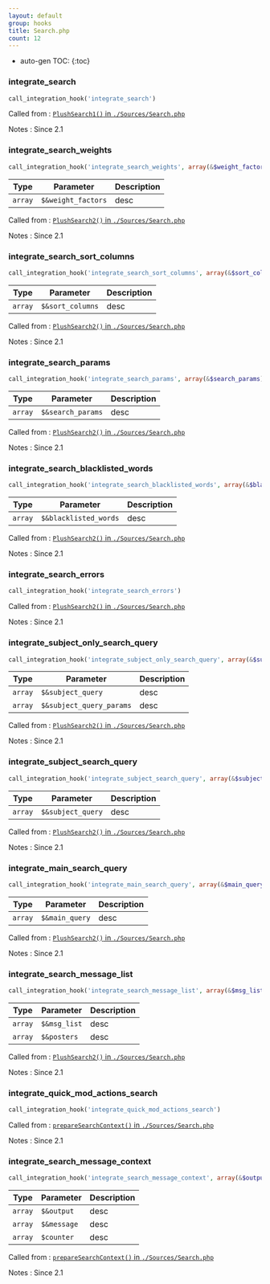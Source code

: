 ```yaml
---
layout: default
group: hooks
title: Search.php
count: 12
---
```

* auto-gen TOC:
{:toc}
### integrate_search

```php
call_integration_hook('integrate_search')
```


Called from
: [`PlushSearch1()` in `./Sources/Search.php`](../docs/search.html#plushsearch1)

Notes
: Since 2.1

### integrate_search_weights

```php
call_integration_hook('integrate_search_weights', array(&$weight_factors))
```

Type|Parameter|Description
---|---|---
`array`|`$&weight_factors`|desc

Called from
: [`PlushSearch2()` in `./Sources/Search.php`](../docs/search.html#plushsearch2)

Notes
: Since 2.1

### integrate_search_sort_columns

```php
call_integration_hook('integrate_search_sort_columns', array(&$sort_columns))
```

Type|Parameter|Description
---|---|---
`array`|`$&sort_columns`|desc

Called from
: [`PlushSearch2()` in `./Sources/Search.php`](../docs/search.html#plushsearch2)

Notes
: Since 2.1

### integrate_search_params

```php
call_integration_hook('integrate_search_params', array(&$search_params))
```

Type|Parameter|Description
---|---|---
`array`|`$&search_params`|desc

Called from
: [`PlushSearch2()` in `./Sources/Search.php`](../docs/search.html#plushsearch2)

Notes
: Since 2.1

### integrate_search_blacklisted_words

```php
call_integration_hook('integrate_search_blacklisted_words', array(&$blacklisted_words))
```

Type|Parameter|Description
---|---|---
`array`|`$&blacklisted_words`|desc

Called from
: [`PlushSearch2()` in `./Sources/Search.php`](../docs/search.html#plushsearch2)

Notes
: Since 2.1

### integrate_search_errors

```php
call_integration_hook('integrate_search_errors')
```


Called from
: [`PlushSearch2()` in `./Sources/Search.php`](../docs/search.html#plushsearch2)

Notes
: Since 2.1

### integrate_subject_only_search_query

```php
call_integration_hook('integrate_subject_only_search_query', array(&$subject_query, &$subject_query_params))
```

Type|Parameter|Description
---|---|---
`array`|`$&subject_query`|desc
`array`|`$&subject_query_params`|desc

Called from
: [`PlushSearch2()` in `./Sources/Search.php`](../docs/search.html#plushsearch2)

Notes
: Since 2.1

### integrate_subject_search_query

```php
call_integration_hook('integrate_subject_search_query', array(&$subject_query))
```

Type|Parameter|Description
---|---|---
`array`|`$&subject_query`|desc

Called from
: [`PlushSearch2()` in `./Sources/Search.php`](../docs/search.html#plushsearch2)

Notes
: Since 2.1

### integrate_main_search_query

```php
call_integration_hook('integrate_main_search_query', array(&$main_query))
```

Type|Parameter|Description
---|---|---
`array`|`$&main_query`|desc

Called from
: [`PlushSearch2()` in `./Sources/Search.php`](../docs/search.html#plushsearch2)

Notes
: Since 2.1

### integrate_search_message_list

```php
call_integration_hook('integrate_search_message_list', array(&$msg_list, &$posters))
```

Type|Parameter|Description
---|---|---
`array`|`$&msg_list`|desc
`array`|`$&posters`|desc

Called from
: [`PlushSearch2()` in `./Sources/Search.php`](../docs/search.html#plushsearch2)

Notes
: Since 2.1

### integrate_quick_mod_actions_search

```php
call_integration_hook('integrate_quick_mod_actions_search')
```


Called from
: [`prepareSearchContext()` in `./Sources/Search.php`](../docs/search.html#preparesearchcontext)

Notes
: Since 2.1

### integrate_search_message_context

```php
call_integration_hook('integrate_search_message_context', array(&$output, &$message, $counter))
```

Type|Parameter|Description
---|---|---
`array`|`$&output`|desc
`array`|`$&message`|desc
`array`|`$counter`|desc

Called from
: [`prepareSearchContext()` in `./Sources/Search.php`](../docs/search.html#preparesearchcontext)

Notes
: Since 2.1

